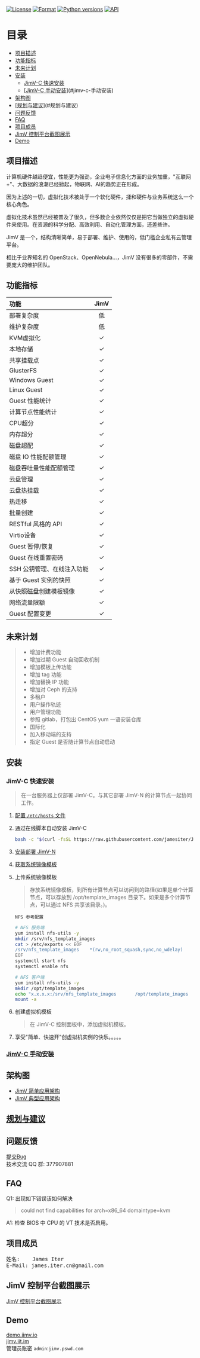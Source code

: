 [![License](https://img.shields.io/badge/License-GPL3-blue.svg)](http://www.gnu.org/licenses/gpl-3.0.html)
[![Format](https://img.shields.io/badge/Format-JSON-blue.svg)](http://www.json.org/json-zh.html)
[![Python versions](https://img.shields.io/badge/Python-2.7.10-blue.svg)](https://www.python.org)
[![API](https://img.shields.io/badge/API-RESTful-blue.svg)](http://www.ics.uci.edu/~fielding/pubs/dissertation/rest_arch_style.htm)


[TOC]: # "目录"

# 目录
- [项目描述](#项目描述)
- [功能指标](#功能指标)
- [未来计划](#未来计划)
- [安装](#安装)
    - [JimV-C 快速安装](#jimv-c-快速安装)
    - [[JimV-C 手动安装](docs/install.md)](#jimv-c-手动安装)
- [架构图](#架构图)
- [[规划与建议](docs/suggest.md)](#规划与建议)
- [问题反馈](#问题反馈)
- [FAQ](#faq)
- [项目成员](#项目成员)
- [JimV 控制平台截图展示](#jimv-控制平台截图展示)
- [Demo](#demo)


## 项目描述

计算机硬件越趋便宜，性能更为强劲，企业电子信息化方面的业务加重，"互联网+"、大数据的浪潮已经掀起，物联网、AI的趋势正在形成。

因为上述的一切，虚拟化技术被处于一个软化硬件，揉和硬件与业务系统这么一个核心角色。

虚拟化技术虽然已经被普及了很久，但多数企业依然仅仅是把它当做独立的虚拟硬件来使用。在资源的科学分配、高效利用、自动化管理方面，还差些许。

JimV 是一个，结构清晰简单，易于部署、维护、使用的，低门槛企业私有云管理平台。

相比于业界知名的 OpenStack、OpenNebula...，JimV 没有很多的零部件，不需要庞大的维护团队。


## 功能指标

|功能|JimV|
|:-|:-:|
|部署复杂度|低|
|维护复杂度|低|
|KVM虚拟化|✓|
|本地存储|✓|
|共享挂载点|✓|
|GlusterFS|✓|
|Windows Guest|✓|
|Linux Guest|✓|
|Guest 性能统计|✓|
|计算节点性能统计|✓|
|CPU超分|✓|
|内存超分|✓|
|磁盘超配|✓|
|磁盘 IO 性能配额管理|✓|
|磁盘吞吐量性能配额管理|✓|
|云盘管理|✓|
|云盘热挂载|✓|
|热迁移|✓|
|批量创建|✓|
|RESTful 风格的 API|✓|
|Virtio设备|✓|
|Guest 暂停/恢复|✓|
|Guest 在线重置密码|✓|
|SSH 公钥管理、在线注入功能|✓|
|基于 Guest 实例的快照|✓|
|从快照磁盘创建模板镜像|✓|
|网络流量限额|✓|
|Guest 配置变更|✓|


## 未来计划

>* 增加计费功能
>* 增加过期 Guest 自动回收机制
>* 增加模板上传功能
>* 增加 tag 功能
>* 增加替换 IP 功能
>* 增加对 Ceph 的支持
>* 多租户
>* 用户操作轨迹
>* 用户管理功能
>* 参照 gitlab，打包出 CentOS yum 一语安装仓库
>* 国际化
>* 加入移动端的支持
>* 指定 Guest 是否随计算节点自动启动


## 安装

### JimV-C 快速安装
> 在一台服务器上仅部署 JimV-C。与其它部署 JimV-N 的计算节点一起协同工作。

1. [配置 `/etc/hosts` 文件](docs/install.md#配置-etchosts-文件)
2. 通过在线脚本自动安装 JimV-C
    ``` bash
    bash -c "$(curl -fsSL https://raw.githubusercontent.com/jamesiter/JimV-C/master/INSTALL.sh)"
    ```
3. [安装部署 JimV-N](https://github.com/jamesiter/JimV-N#%E5%AE%89%E8%A3%85)
4. [获取系统镜像模板](http://template.iit.im)
5. 上传系统镜像模板
   > 存放系统镜像模板，到所有计算节点可以访问到的路径(如果是单个计算节点，可以存放到 /opt/template_images 目录下。如果是多个计算节点，可以通过 NFS 共享该目录。)。

   `NFS 参考配置`
   ``` bash
   # NFS 服务端
   yum install nfs-utils -y
   mkdir /srv/nfs_template_images
   cat > /etc/exports << EOF
   /srv/nfs_template_images    *(rw,no_root_squash,sync,no_wdelay)
   EOF
   systemctl start nfs
   systemctl enable nfs
   
   # NFS 客户端
   yum install nfs-utils -y
   mkdir /opt/template_images
   echo "x.x.x.x:/srv/nfs_template_images       /opt/template_images      nfs4    soft  0 0" >> /etc/fstab
   mount -a
   ```

6. 创建虚拟机模板
   > 在 JimV-C 控制面板中，添加虚拟机模板。
7. 享受"简单、快速开"创虚拟机实例的快乐。。。。。

### [JimV-C 手动安装](docs/install.md)


## 架构图
* [JimV 简单应用架构](./topology/JimVSimpleArchitecture.png)
* [JimV 典型应用架构](./topology/JimVRecommendArchitecture.png)


## [规划与建议](docs/suggest.md)


## 问题反馈

[提交Bug](https://github.com/jamesiter/JimV-C/issues) <br> 技术交流 QQ 群:
377907881


## FAQ
Q1: 出现如下错误该如何解决
> could not find capabilities for arch=x86_64 domaintype=kvm

A1: 检查 BIOS 中 CPU 的 VT 技术是否启用。


## 项目成员

<pre>
姓名:    James Iter
E-Mail: james.iter.cn@gmail.com
</pre>


## JimV 控制平台截图展示

[JimV 控制平台截图展示](docs/screenshot.md)


## Demo

[demo.jimv.io](https://demo.jimv.io) <br>
[jimv.iit.im](https://jimv.iit.im) <br>
管理员账密 `admin`:`jimv.pswd.com`

